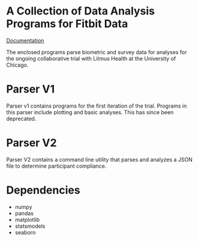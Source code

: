 # A Collection of Data Analysis Programs for Fitbit Data


[Documentation](https://dmrodriqu.github.io/fitbitdocs/#introduction)

The enclosed programs parse biometric and survey data for analyses for the ongoing collaborative trial with Litmus Health at the University of Chicago. 


# Parser V1

Parser v1 contains programs for the first iteration of the trial. Programs in this parser include plotting and basic analyses. This has since been deprecated.

# Parser V2

Parser V2 contains a command line utility that parses and analyzes a JSON file to determine participant compliance.

# Dependencies

 - numpy
 - pandas
 - matplotlib
 - statsmodels
 - seaborn

